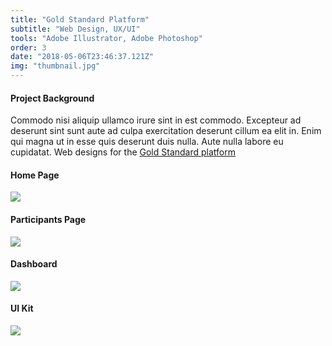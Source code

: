 ```yaml
---
title: "Gold Standard Platform"
subtitle: "Web Design, UX/UI"
tools: "Adobe Illustrator, Adobe Photoshop"
order: 3
date: "2018-05-06T23:46:37.121Z"
img: "thumbnail.jpg"
---
```


#### Project Background

Commodo nisi aliquip ullamco irure sint in est commodo. Excepteur ad deserunt sint sunt aute ad culpa exercitation deserunt cillum ea elit in. Enim qui magna ut in esse quis deserunt duis nulla. Aute nulla labore eu cupidatat. Web designs for the <a href="https://www.goldstandard.org/get-involved/join-platform">Gold Standard platform</a>

#### Home Page

<img src="home.jpg">

#### Participants Page

<img src="participants.jpg">

#### Dashboard

<img src="dashboard.jpg">

#### UI Kit

<img src="uxui.jpg">
